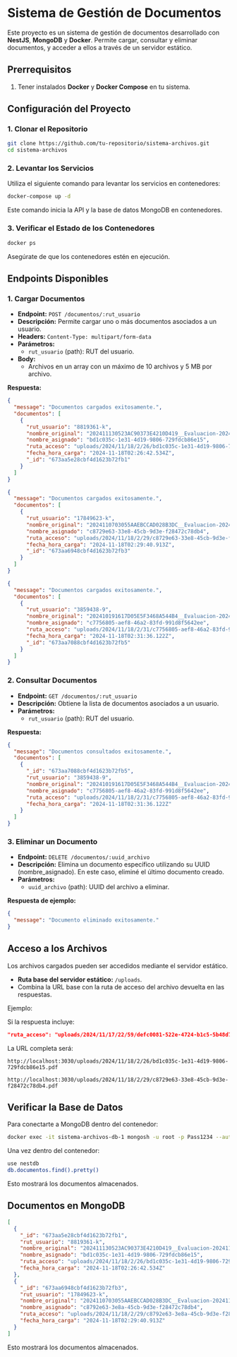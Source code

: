 
# Sistema de Gestión de Documentos

Este proyecto es un sistema de gestión de documentos desarrollado con **NestJS**, **MongoDB** y **Docker**. Permite cargar, consultar y eliminar documentos, y acceder a ellos a través de un servidor estático.

## Prerrequisitos

1. Tener instalados **Docker** y **Docker Compose** en tu sistema.

## Configuración del Proyecto

### 1. Clonar el Repositorio

```bash
git clone https://github.com/tu-repositorio/sistema-archivos.git
cd sistema-archivos
```

### 2. Levantar los Servicios

Utiliza el siguiente comando para levantar los servicios en contenedores:

```bash
docker-compose up -d
```

Este comando inicia la API y la base de datos MongoDB en contenedores. 

### 3. Verificar el Estado de los Contenedores

```bash
docker ps
```

Asegúrate de que los contenedores estén en ejecución.

## Endpoints Disponibles

### 1. Cargar Documentos

- **Endpoint:** `POST /documentos/:rut_usuario`
- **Descripción:** Permite cargar uno o más documentos asociados a un usuario.
- **Headers:** `Content-Type: multipart/form-data`
- **Parámetros:**
  - `rut_usuario` (path): RUT del usuario.
- **Body:** 
  - Archivos en un array con un máximo de 10 archivos y 5 MB por archivo.

**Respuesta:**

```json
{
  "message": "Documentos cargados exitosamente.",
  "documentos": [
    {
      "rut_usuario": "8819361-k",
      "nombre_original": "202411130523AC90373E4210D419__Evaluacion-20241114-SistemaArchivos.docx.pdf",
      "nombre_asignado": "bd1c035c-1e31-4d19-9806-729fdcb86e15",
      "ruta_acceso": "uploads/2024/11/18/2/26/bd1c035c-1e31-4d19-9806-729fdcb86e15.pdf",
      "fecha_hora_carga": "2024-11-18T02:26:42.534Z",
      "_id": "673aa5e28cbf4d1623b72fb1"
    }
  ]
}
```

```json
{
  "message": "Documentos cargados exitosamente.",
  "documentos": [
    {
      "rut_usuario": "17849623-k",
      "nombre_original": "2024110703055AAEBCCAD028B3DC__Evaluacion-20241109-MongoDB.docx.pdf",
      "nombre_asignado": "c8729e63-33e8-45cb-9d3e-f28472c78db4",
      "ruta_acceso": "uploads/2024/11/18/2/29/c8729e63-33e8-45cb-9d3e-f28472c78db4.pdf",
      "fecha_hora_carga": "2024-11-18T02:29:40.913Z",
      "_id": "673aa6948cbf4d1623b72fb3"
    }
  ]
}
```

```json
{
  "message": "Documentos cargados exitosamente.",
  "documentos": [
    {
      "rut_usuario": "3859438-9",
      "nombre_original": "202410191617D05E5F3468A544B4__Evaluacion-20241019-ORM.docx.pdf",
      "nombre_asignado": "c7756805-aef8-46a2-83fd-991d8f5642ee",
      "ruta_acceso": "uploads/2024/11/18/2/31/c7756805-aef8-46a2-83fd-991d8f5642ee.pdf",
      "fecha_hora_carga": "2024-11-18T02:31:36.122Z",
      "_id": "673aa7088cbf4d1623b72fb5"
    }
  ]
}
```

### 2. Consultar Documentos

- **Endpoint:** `GET /documentos/:rut_usuario`
- **Descripción:** Obtiene la lista de documentos asociados a un usuario.
- **Parámetros:**
  - `rut_usuario` (path): RUT del usuario.

**Respuesta:**

```json
{
  "message": "Documentos consultados exitosamente.",
  "documentos": [
    {
      "_id": "673aa7088cbf4d1623b72fb5",
      "rut_usuario": "3859438-9",
      "nombre_original": "202410191617D05E5F3468A544B4__Evaluacion-20241019-ORM.docx.pdf",
      "nombre_asignado": "c7756805-aef8-46a2-83fd-991d8f5642ee",
      "ruta_acceso": "uploads/2024/11/18/2/31/c7756805-aef8-46a2-83fd-991d8f5642ee.pdf",
      "fecha_hora_carga": "2024-11-18T02:31:36.122Z"
    }
  ]
}
```

### 3. Eliminar un Documento

- **Endpoint:** `DELETE /documentos/:uuid_archivo`
- **Descripción:** Elimina un documento específico utilizando su UUID (nombre_asignado). En este caso, eliminé el último documento creado.
- **Parámetros:**
  - `uuid_archivo` (path): UUID del archivo a eliminar.

**Respuesta de ejemplo:**

```json
{
  "message": "Documento eliminado exitosamente."
}
```

## Acceso a los Archivos

Los archivos cargados pueden ser accedidos mediante el servidor estático.

- **Ruta base del servidor estático:** `/uploads`.
- Combina la URL base con la ruta de acceso del archivo devuelta en las respuestas.

Ejemplo:

Si la respuesta incluye:

```json
"ruta_acceso": "uploads/2024/11/17/22/59/defc0081-522e-4724-b1c5-5b48d7f6f75e.pdf"
```

La URL completa será:

```
http://localhost:3030/uploads/2024/11/18/2/26/bd1c035c-1e31-4d19-9806-729fdcb86e15.pdf
```

```
http://localhost:3030/uploads/2024/11/18/2/29/c8729e63-33e8-45cb-9d3e-f28472c78db4.pdf
```

## Verificar la Base de Datos

Para conectarte a MongoDB dentro del contenedor:

```bash
docker exec -it sistema-archivos-db-1 mongosh -u root -p Pass1234 --authenticationDatabase admin
```

Una vez dentro del contenedor:

```bash
use nestdb
db.documentos.find().pretty()
```

Esto mostrará los documentos almacenados.

## Documentos en MongoDB

```json
[
  {
    "_id": "673aa5e28cbf4d1623b72fb1",
    "rut_usuario": "8819361-k",
    "nombre_original": "202411130523AC90373E4210D419__Evaluacion-20241114-SistemaArchivos.docx.pdf",
    "nombre_asignado": "bd1c035c-1e31-4d19-9806-729fdcb86e15",
    "ruta_acceso": "uploads/2024/11/18/2/26/bd1c035c-1e31-4d19-9806-729fdcb86e15.pdf",
    "fecha_hora_carga": "2024-11-18T02:26:42.534Z"
  },
  {
    "_id": "673aa6948cbf4d1623b72fb3",
    "rut_usuario": "17849623-k",
    "nombre_original": "2024110703055AAEBCCAD028B3DC__Evaluacion-20241109-MongoDB.docx.pdf",
    "nombre_asignado": "c8792e63-3e8a-45cb-9d3e-f28472c78db4",
    "ruta_acceso": "uploads/2024/11/18/2/29/c8792e63-3e8a-45cb-9d3e-f28472c78db4.pdf",
    "fecha_hora_carga": "2024-11-18T02:29:40.913Z"
  }
]
```

Esto mostrará los documentos almacenados.